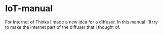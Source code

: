 # IoT-manual
For Internet of Thinks I made a new idea for a diffuser. In this manual I'll try to make the internet part of the diffuser that i thought of.
